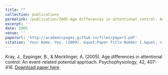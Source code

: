 ```yaml
---
title: ""
collection: publications
permalink: /publication/2005-Age differences in attentional control: An event-related potential approach
excerpt: ''
date: 2005
venue: ''
paperurl: 'http://academicpages.github.io/files/paper1.pdf'
citation: 'Your Name, You. (2009). &quot;Paper Title Number 1.&quot; <i>Journal 1</i>. 1(1).'
---
```

Kray, J., Eppinger, B., & Mecklinger, A. (2005). Age differences in attentional control: An event-related potential approach. Psychophysiology, 42, 407-416.
[Download paper here](PDF)
